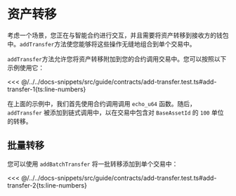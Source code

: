 # 资产转移

考虑一个场景，您正在与智能合约进行交互，并且需要将资产转移到接收方的钱包中。`addTransfer`方法使您能够将这些操作无缝地组合到单个交易中。

`addTransfer`方法允许您将资产转移附加到您的合约调用交易中。您可以按照以下示例使用它：

<<< @/../../docs-snippets/src/guide/contracts/add-transfer.test.ts#add-transfer-1{ts:line-numbers}

在上面的示例中，我们首先使用合约调用调用 `echo_u64` 函数。随后，`addTransfer` 被添加到链式调用中，以在交易中包含对 `BaseAssetId` 的 `100` 单位的转移。

## 批量转移

您可以使用 `addBatchTransfer` 将一批转移添加到单个交易中：

<<< @/../../docs-snippets/src/guide/contracts/add-transfer.test.ts#add-transfer-2{ts:line-numbers}